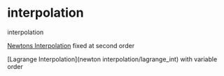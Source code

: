 # interpolation
interpolation

[Newtons Interpolation](newton_interpolation) fixed  at second order

[Lagrange Interpolation](newton interpolation/lagrange_int) with variable order
